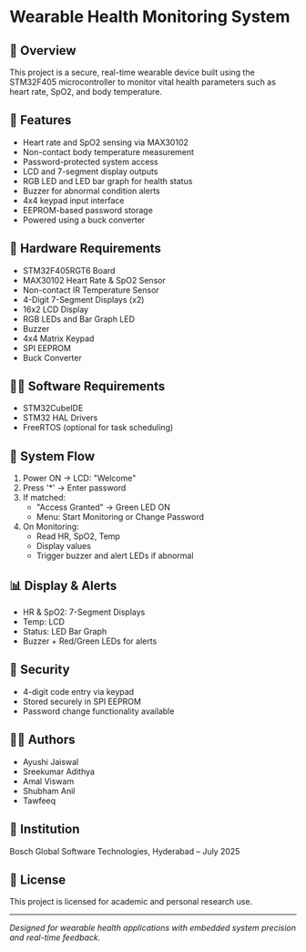 # Wearable Health Monitoring System

## 📘 Overview
This project is a secure, real-time wearable device built using the STM32F405 microcontroller to monitor vital health parameters such as heart rate, SpO2, and body temperature.

## 🧠 Features
- Heart rate and SpO2 sensing via MAX30102
- Non-contact body temperature measurement
- Password-protected system access
- LCD and 7-segment display outputs
- RGB LED and LED bar graph for health status
- Buzzer for abnormal condition alerts
- 4x4 keypad input interface
- EEPROM-based password storage
- Powered using a buck converter

## 🔧 Hardware Requirements
- STM32F405RGT6 Board
- MAX30102 Heart Rate & SpO2 Sensor
- Non-contact IR Temperature Sensor
- 4-Digit 7-Segment Displays (x2)
- 16x2 LCD Display
- RGB LEDs and Bar Graph LED
- Buzzer
- 4x4 Matrix Keypad
- SPI EEPROM
- Buck Converter

## 🧑‍💻 Software Requirements
- STM32CubeIDE
- STM32 HAL Drivers
- FreeRTOS (optional for task scheduling)

## 🚦 System Flow
1. Power ON → LCD: "Welcome"
2. Press '*' → Enter password
3. If matched:
   - "Access Granted" → Green LED ON
   - Menu: Start Monitoring or Change Password
4. On Monitoring:
   - Read HR, SpO2, Temp
   - Display values
   - Trigger buzzer and alert LEDs if abnormal

## 📊 Display & Alerts
- HR & SpO2: 7-Segment Displays
- Temp: LCD
- Status: LED Bar Graph
- Buzzer + Red/Green LEDs for alerts

## 🔐 Security
- 4-digit code entry via keypad
- Stored securely in SPI EEPROM
- Password change functionality available

## 👨‍🔧 Authors
- Ayushi Jaiswal
- Sreekumar Adithya
- Amal Viswam
- Shubham Anil
- Tawfeeq

## 📍 Institution
Bosch Global Software Technologies, Hyderabad – July 2025

## 📎 License
This project is licensed for academic and personal research use.

---

*Designed for wearable health applications with embedded system precision and real-time feedback.*
